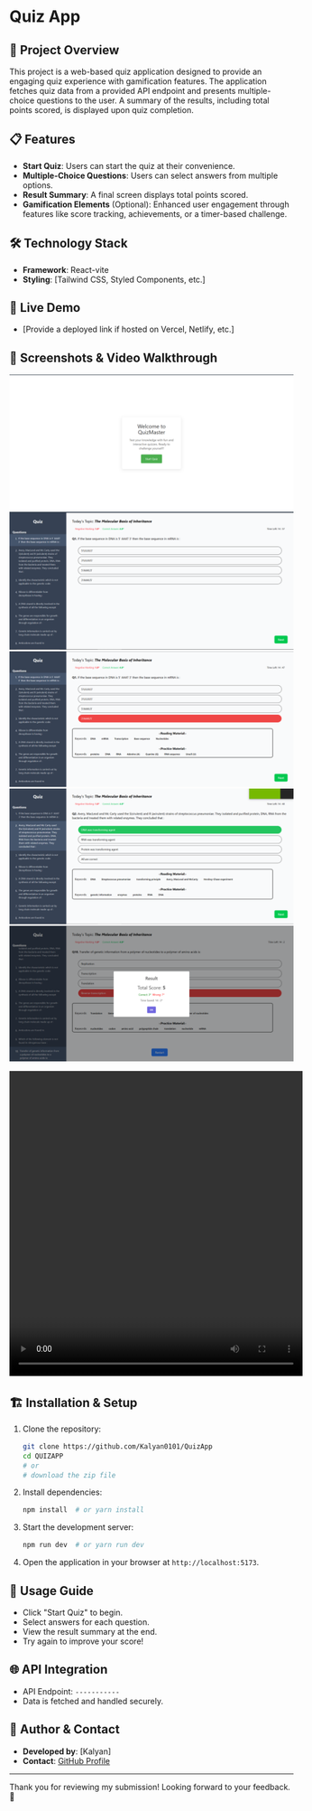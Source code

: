 # Quiz App 

## 📌 Project Overview
This project is a web-based quiz application designed to provide an engaging quiz experience with gamification features. The application fetches quiz data from a provided API endpoint and presents multiple-choice questions to the user. A summary of the results, including total points scored, is displayed upon quiz completion.

## 📋 Features
- **Start Quiz**: Users can start the quiz at their convenience.
- **Multiple-Choice Questions**: Users can select answers from multiple options.
- **Result Summary**: A final screen displays total points scored.
- **Gamification Elements** (Optional): Enhanced user engagement through features like score tracking, achievements, or a timer-based challenge.

## 🛠 Technology Stack
- **Framework**: React-vite
- **Styling**: [Tailwind CSS, Styled Components, etc.]

## 🚀 Live Demo
- [Provide a deployed link if hosted on Vercel, Netlify, etc.]

## 📸 Screenshots & Video Walkthrough
<p align="center">
   <img src="./public/img/1.png" alt="InsightsSnapshot" />
   <img src="./public/img/2.png" alt="InsightsSnapshot" />
   <img src="./public/img/3.png" alt="InsightsSnapshot" />
   <img src="./public/img/4.png" alt="InsightsSnapshot" />
   <img src="./public/img/5.png" alt="InsightsSnapshot" />
</p>
<video align="center" width="520" height="540" controls>
  <source src="./public/img/demo.mp4" type="video/mp4">
</video>

## 🏗 Installation & Setup
1. Clone the repository:
   ```sh
   git clone https://github.com/Kalyan0101/QuizApp
   cd QUIZAPP
   # or
   # download the zip file
   ```
2. Install dependencies:
   ```sh
   npm install  # or yarn install
   ```
3. Start the development server:
   ```sh
   npm run dev  # or yarn run dev
   ```
4. Open the application in your browser at `http://localhost:5173`.

## 📖 Usage Guide
- Click "Start Quiz" to begin.
- Select answers for each question.
- View the result summary at the end.
- Try again to improve your score!

## 🌐 API Integration
- API Endpoint: `-----------`
- Data is fetched and handled securely.

## 👤 Author & Contact
- **Developed by**: [Kalyan]
- **Contact**: [GitHub Profile](https://github.com/Kalyan0101)

---
Thank you for reviewing my submission! Looking forward to your feedback. 🚀

